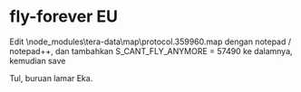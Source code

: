 # fly-forever EU
Edit \node_modules\tera-data\map\protocol.359960.map dengan notepad / notepad++, dan tambahkan S_CANT_FLY_ANYMORE = 57490 ke dalamnya, kemudian save


Tul, buruan lamar Eka.

